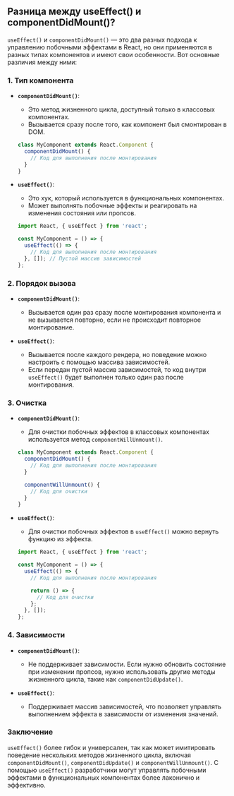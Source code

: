 ## Разница между useEffect() и componentDidMount()?

`useEffect()` и `componentDidMount()` — это два разных подхода к управлению побочными эффектами в React, но они применяются в разных типах компонентов и имеют свои особенности. Вот основные различия между ними:

### 1. Тип компонента

- **`componentDidMount()`**:
  - Это метод жизненного цикла, доступный только в классовых компонентах.
  - Вызывается сразу после того, как компонент был смонтирован в DOM.

  ```jsx
  class MyComponent extends React.Component {
    componentDidMount() {
      // Код для выполнения после монтирования
    }
  }
  ```

- **`useEffect()`**:
  - Это хук, который используется в функциональных компонентах.
  - Может выполнять побочные эффекты и реагировать на изменения состояния или пропсов.

  ```jsx
  import React, { useEffect } from 'react';

  const MyComponent = () => {
    useEffect(() => {
      // Код для выполнения после монтирования
    }, []); // Пустой массив зависимостей
  };
  ```

### 2. Порядок вызова

- **`componentDidMount()`**:
  - Вызывается один раз сразу после монтирования компонента и не вызывается повторно, если не происходит повторное монтирование.

- **`useEffect()`**:
  - Вызывается после каждого рендера, но поведение можно настроить с помощью массива зависимостей.
  - Если передан пустой массив зависимостей, то код внутри `useEffect()` будет выполнен только один раз после монтирования.

### 3. Очистка

- **`componentDidMount()`**:
  - Для очистки побочных эффектов в классовых компонентах используется метод `componentWillUnmount()`.

  ```jsx
  class MyComponent extends React.Component {
    componentDidMount() {
      // Код для выполнения после монтирования
    }

    componentWillUnmount() {
      // Код для очистки
    }
  }
  ```

- **`useEffect()`**:
  - Для очистки побочных эффектов в `useEffect()` можно вернуть функцию из эффекта.

  ```jsx
  import React, { useEffect } from 'react';

  const MyComponent = () => {
    useEffect(() => {
      // Код для выполнения после монтирования

      return () => {
        // Код для очистки
      };
    }, []);
  };
  ```

### 4. Зависимости

- **`componentDidMount()`**:
  - Не поддерживает зависимости. Если нужно обновить состояние при изменении пропсов, нужно использовать другие методы жизненного цикла, такие как `componentDidUpdate()`.

- **`useEffect()`**:
  - Поддерживает массив зависимостей, что позволяет управлять выполнением эффекта в зависимости от изменения значений.

### Заключение

`useEffect()` более гибок и универсален, так как может имитировать поведение нескольких методов жизненного цикла, включая `componentDidMount()`, `componentDidUpdate()` и `componentWillUnmount()`. С помощью `useEffect()` разработчики могут управлять побочными эффектами в функциональных компонентах более лаконично и эффективно.